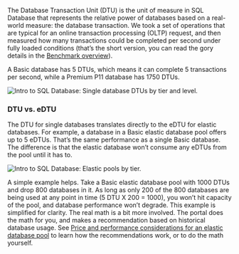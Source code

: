 The Database Transaction Unit (DTU) is the unit of measure in SQL Database that represents the relative power of databases based on a real-world measure: the database transaction. We took a set of operations that are typical for an online transaction processing (OLTP) request, and then measured how many transactions could be completed per second under fully loaded conditions (that’s the short version, you can read the gory details in the [Benchmark overview](../articles/sql-database/sql-database-benchmark-overview.md)). 

A Basic database has 5 DTUs, which means it can complete 5 transactions per second, while a Premium P11 database has 1750 DTUs. 

![Intro to SQL Database: Single database DTUs by tier and level.](./media/sql-database-understanding-dtus/single_db_dtus.png)

### DTU vs. eDTU

The DTU for single databases translates directly to the eDTU for elastic databases. For example, a database in a Basic elastic database pool offers up to 5 eDTUs. That’s the same performance as a single Basic database. The difference is that the elastic database won’t consume any eDTUs from the pool until it has to. 

![Intro to SQL Database: Elastic pools by tier.](./media/sql-database-understanding-dtus/sqldb_elastic_pools.png)

A simple example helps. Take a Basic elastic database pool with 1000 DTUs and drop 800 databases in it. As long as only 200 of the 800 databases are being used at any point in time (5 DTU X 200 = 1000), you won’t hit capacity of the pool, and database performance won’t degrade. This example is simplified for clarity. The real math is a bit more involved. The portal does the math for you, and makes a recommendation based on historical database usage. See [Price and performance considerations for an elastic database pool](../articles/sql-database/sql-database-elastic-pool-guidance.md) to learn how the recommendations work, or to do the math yourself. 


